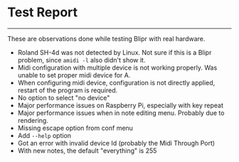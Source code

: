 # Test Report

---

These are observations done while testing Blipr with real hardware.

- Roland SH-4d was not detected by Linux. Not sure if this is a Blipr problem, since `amidi -l` also didn't show it.
- Midi configuration with multiple device is not working properly. Was unable to set proper midi device for A.
- When configuring midi device, configuration is not directly applied, restart of the program is required.
- No option to select "no device"
- Major performance issues on Raspberry Pi, especially with key repeat
- Major performance issues when in note editing menu. Probably due to rendering.
- Missing escape option from conf menu
- Add `--help` option
- Got an error with invalid device Id (probably the Midi Through Port)
- With new notes, the default "everything" is 255